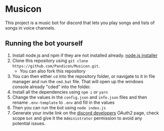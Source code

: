 # Musicon
This project is a music bot for discord that lets you play songs and lists of songs in voice channels.

## Running the bot yourself
1. Install node.js and npm if they are not installed already. [node.js installer](https://nodejs.org/en/)
2. Clone this repository using `git clone https://github.com/Pandicon/Musicon.git`.
    - You can also fork this repository
3. You can then either `cd` into the repository folder, or navigate to it in file manager and run the `cmd.bat` file. That will open up the windows console already "cded" into the folder.
4. Install all the dependencies using `npm i` or `yarn`
5. Change the values in the `config.json` and `info.json` files and then rename `.env-template` to `.env` and fill in the values
6. Then you can run the bot using `node index.js`
7. Generate your invite link on the [discord developers](https://discord.com/developers) OAuth2 page, check scope `bot` and give it the `Administrator` permission to avoid any potential issues.
